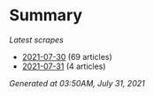 # Summary
*Latest scrapes*
* [2021-07-30](https://github.com/nuuuwan/news_lk/blob/data/news_lk.2021-07-30.json) (69 articles)
* [2021-07-31](https://github.com/nuuuwan/news_lk/blob/data/news_lk.2021-07-31.json) (4 articles)

*Generated at 03:50AM, July 31, 2021*